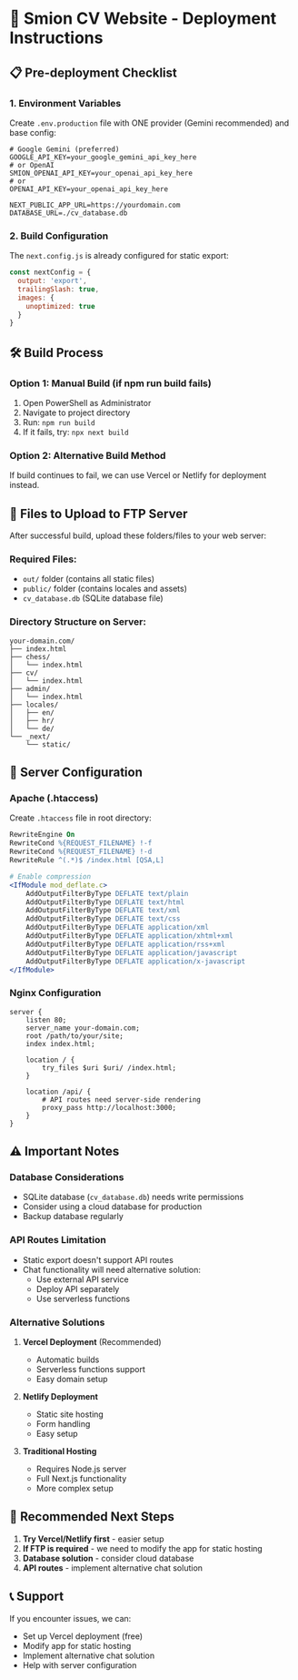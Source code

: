 # 🚀 Smion CV Website - Deployment Instructions

## 📋 Pre-deployment Checklist

### 1. Environment Variables
Create `.env.production` file with ONE provider (Gemini recommended) and base config:
```
# Google Gemini (preferred)
GOOGLE_API_KEY=your_google_gemini_api_key_here
# or OpenAI
SMION_OPENAI_API_KEY=your_openai_api_key_here
# or
OPENAI_API_KEY=your_openai_api_key_here

NEXT_PUBLIC_APP_URL=https://yourdomain.com
DATABASE_URL=./cv_database.db
```

### 2. Build Configuration
The `next.config.js` is already configured for static export:
```javascript
const nextConfig = {
  output: 'export',
  trailingSlash: true,
  images: {
    unoptimized: true
  }
}
```

## 🛠️ Build Process

### Option 1: Manual Build (if npm run build fails)
1. Open PowerShell as Administrator
2. Navigate to project directory
3. Run: `npm run build`
4. If it fails, try: `npx next build`

### Option 2: Alternative Build Method
If build continues to fail, we can use Vercel or Netlify for deployment instead.

## 📁 Files to Upload to FTP Server

After successful build, upload these folders/files to your web server:

### Required Files:
- `out/` folder (contains all static files)
- `public/` folder (contains locales and assets)
- `cv_database.db` (SQLite database file)

### Directory Structure on Server:
```
your-domain.com/
├── index.html
├── chess/
│   └── index.html
├── cv/
│   └── index.html
├── admin/
│   └── index.html
├── locales/
│   ├── en/
│   ├── hr/
│   └── de/
└── _next/
    └── static/
```

## 🔧 Server Configuration

### Apache (.htaccess)
Create `.htaccess` file in root directory:
```apache
RewriteEngine On
RewriteCond %{REQUEST_FILENAME} !-f
RewriteCond %{REQUEST_FILENAME} !-d
RewriteRule ^(.*)$ /index.html [QSA,L]

# Enable compression
<IfModule mod_deflate.c>
    AddOutputFilterByType DEFLATE text/plain
    AddOutputFilterByType DEFLATE text/html
    AddOutputFilterByType DEFLATE text/xml
    AddOutputFilterByType DEFLATE text/css
    AddOutputFilterByType DEFLATE application/xml
    AddOutputFilterByType DEFLATE application/xhtml+xml
    AddOutputFilterByType DEFLATE application/rss+xml
    AddOutputFilterByType DEFLATE application/javascript
    AddOutputFilterByType DEFLATE application/x-javascript
</IfModule>
```

### Nginx Configuration
```nginx
server {
    listen 80;
    server_name your-domain.com;
    root /path/to/your/site;
    index index.html;

    location / {
        try_files $uri $uri/ /index.html;
    }

    location /api/ {
        # API routes need server-side rendering
        proxy_pass http://localhost:3000;
    }
}
```

## ⚠️ Important Notes

### Database Considerations
- SQLite database (`cv_database.db`) needs write permissions
- Consider using a cloud database for production
- Backup database regularly

### API Routes Limitation
- Static export doesn't support API routes
- Chat functionality will need alternative solution:
  - Use external API service
  - Deploy API separately
  - Use serverless functions

### Alternative Solutions
1. **Vercel Deployment** (Recommended)
   - Automatic builds
   - Serverless functions support
   - Easy domain setup

2. **Netlify Deployment**
   - Static site hosting
   - Form handling
   - Easy setup

3. **Traditional Hosting**
   - Requires Node.js server
   - Full Next.js functionality
   - More complex setup

## 🎯 Recommended Next Steps

1. **Try Vercel/Netlify first** - easier setup
2. **If FTP is required** - we need to modify the app for static hosting
3. **Database solution** - consider cloud database
4. **API routes** - implement alternative chat solution

## 📞 Support
If you encounter issues, we can:
- Set up Vercel deployment (free)
- Modify app for static hosting
- Implement alternative chat solution
- Help with server configuration
